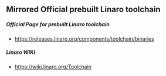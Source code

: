 ## Mirrored Official prebuilt Linaro toolchain
##### Official Page for prebuilt Linaro toolchain
- https://releases.linaro.org/components/toolchain/binaries

##### Linaro WIKI
- https://wiki.linaro.org/Toolchain
